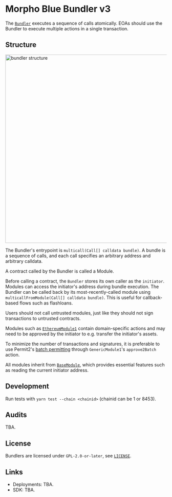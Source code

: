 # Morpho Blue Bundler v3

The [`Bundler`](./src/Bundler.sol) executes a sequence of calls atomically. EOAs should use the Bundler to execute multiple actions in a single transaction.

## Structure

<img width="586" alt="bundler structure" src="https://github.com/user-attachments/assets/983b7e48-ba0c-4fda-a31b-e7c9cc212da4">

The Bundler's entrypoint is `multicall(Call[] calldata bundle)`. A bundle is a sequence of calls, and each call specifies an arbitrary address and arbitrary calldata.

A contract called by the Bundler is called a Module.

Before calling a contract, the `Bundler` stores its own caller as the `initiator`. Modules can access the initiator's address during bundle execution. The Bundler can be called back by its most-recently-called module using `multicallFromModule(Call[] calldata bundle)`. This is useful for callback-based flows such as flashloans.

Users should not call untrusted modules, just like they should not sign transactions to untrusted contracts.

Modules such as [`EthereumModule1`](./src/ethereum/EthereumModule1.sol) contain domain-specific actions and may need to be approved by the initiator to e.g. transfer the initiator's assets.

To minimize the number of transactions and signatures, it is preferable to use Permit2's [batch permitting](https://github.com/Uniswap/permit2/blob/main/src/AllowanceTransfer.sol#L43-L56) through `GenericModule1`'s `approve2Batch` action.

All modules inherit from [`BaseModule`](./src/BaseModule.sol), which provides essential features such as reading the current initiator address.

## Development

Run tests with `yarn test --chain <chainid>` (chainid can be 1 or 8453).

## Audits

TBA.

## License

Bundlers are licensed under `GPL-2.0-or-later`, see [`LICENSE`](./LICENSE).

## Links

- Deployments: TBA.
- SDK: TBA.
